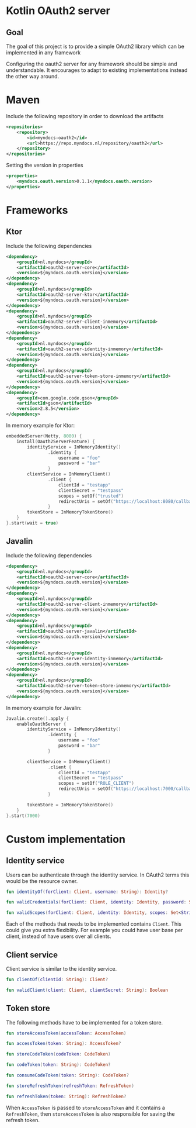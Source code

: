 # Kotlin OAuth2 server 
## Goal
The goal of this project is to provide a simple OAuth2 library which can be implemented in any framework

Configuring the oauth2 server for any framework should be simple and understandable.
It encourages to adapt to existing implementations instead the other way around.
# Maven
Include the following repository in order to download the artifacts
```xml
<repositories>
    <repository>
        <id>myndocs-oauth2</id>
        <url>https://repo.myndocs.nl/repository/oauth2</url>
    </repository>
</repositories>
```

Setting the version in properties
```xml
<properties>
    <myndocs.oauth.version>0.1.1</myndocs.oauth.version>
</properties>
```
# Frameworks
## Ktor
Include the following dependencies

```xml
<dependency>
    <groupId>nl.myndocs</groupId>
    <artifactId>oauth2-server-core</artifactId>
    <version>${myndocs.oauth.version}</version>
</dependency>
<dependency>
    <groupId>nl.myndocs</groupId>
    <artifactId>oauth2-server-ktor</artifactId>
    <version>${myndocs.oauth.version}</version>
</dependency>
<dependency>
    <groupId>nl.myndocs</groupId>
    <artifactId>oauth2-server-client-inmemory</artifactId>
    <version>${myndocs.oauth.version}</version>
</dependency>
<dependency>
    <groupId>nl.myndocs</groupId>
    <artifactId>oauth2-server-identity-inmemory</artifactId>
    <version>${myndocs.oauth.version}</version>
</dependency>
<dependency>
    <groupId>nl.myndocs</groupId>
    <artifactId>oauth2-server-token-store-inmemory</artifactId>
    <version>${myndocs.oauth.version}</version>
</dependency>
<dependency>
    <groupId>com.google.code.gson</groupId>
    <artifactId>gson</artifactId>
    <version>2.8.5</version>
</dependency>
```

In memory example for Ktor:
```kotlin
embeddedServer(Netty, 8080) {
    install(Oauth2ServerFeature) {
        identityService = InMemoryIdentity()
                .identity {
                    username = "foo"
                    password = "bar"
                }
        clientService = InMemoryClient()
                .client {
                    clientId = "testapp"
                    clientSecret = "testpass"
                    scopes = setOf("trusted")
                    redirectUris = setOf("https://localhost:8080/callback")
                }
        tokenStore = InMemoryTokenStore()
    }
}.start(wait = true)
```

## Javalin
Include the following dependencies
```xml
<dependency>
    <groupId>nl.myndocs</groupId>
    <artifactId>oauth2-server-core</artifactId>
    <version>${myndocs.oauth.version}</version>
</dependency>
<dependency>
    <groupId>nl.myndocs</groupId>
    <artifactId>oauth2-server-client-inmemory</artifactId>
    <version>${myndocs.oauth.version}</version>
</dependency>
<dependency>
    <groupId>nl.myndocs</groupId>
    <artifactId>oauth2-server-javalin</artifactId>
    <version>${myndocs.oauth.version}</version>
</dependency>
<dependency>
    <groupId>nl.myndocs</groupId>
    <artifactId>oauth2-server-identity-inmemory</artifactId>
    <version>${myndocs.oauth.version}</version>
</dependency>
<dependency>
    <groupId>nl.myndocs</groupId>
    <artifactId>oauth2-server-token-store-inmemory</artifactId>
    <version>${myndocs.oauth.version}</version>
</dependency>
```

In memory example for Javalin:
```kotlin
Javalin.create().apply {
    enableOauthServer {
        identityService = InMemoryIdentity()
                .identity {
                    username = "foo"
                    password = "bar"
                }

        clientService = InMemoryClient()
                .client {
                    clientId = "testapp"
                    clientSecret = "testpass"
                    scopes = setOf("ROLE_CLIENT")
                    redirectUris = setOf("https://localhost:7000/callback")
                }

        tokenStore = InMemoryTokenStore()
    }
}.start(7000)
```
# Custom implementation
## Identity service
Users can be authenticate through the identity service. In OAuth2 terms this would be the resource owner.

```kotlin
fun identityOf(forClient: Client, username: String): Identity?

fun validCredentials(forClient: Client, identity: Identity, password: String): Boolean

fun validScopes(forClient: Client, identity: Identity, scopes: Set<String>): Boolean
```

Each of the methods that needs to be implemented contains `Client`. This could give you extra flexibility.
For example you could have user base per client, instead of have users over all clients.

## Client service
Client service is similar to the identity service. 

```kotlin
fun clientOf(clientId: String): Client?

fun validClient(client: Client, clientSecret: String): Boolean
```

## Token store
The following methods have to be implemented for a token store.

```kotlin
fun storeAccessToken(accessToken: AccessToken)

fun accessToken(token: String): AccessToken?

fun storeCodeToken(codeToken: CodeToken)

fun codeToken(token: String): CodeToken?

fun consumeCodeToken(token: String): CodeToken?

fun storeRefreshToken(refreshToken: RefreshToken)

fun refreshToken(token: String): RefreshToken?
```

When `AccessToken` is passed to `storeAccessToken` and it contains a `RefreshToken`, then `storeAccessToken` is also responsible for saving the refresh token.